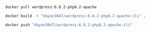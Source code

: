 ```bash
docker pull wordpress:6.8.2-php8.2-apache
```

```bash
docker build -t "dayan3847/wordpress:6.8.2-php8.2-apache-cli" .
```

```bash
docker push "dayan3847/wordpress:6.8.2-php8.2-apache-cli"
```
